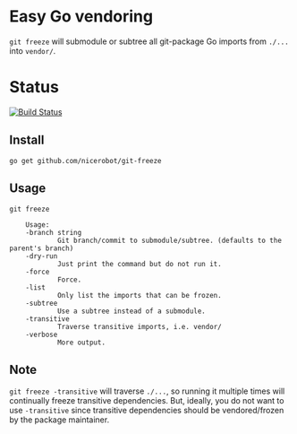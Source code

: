 # Easy Go vendoring

`git freeze` will submodule or subtree all git-package Go imports from `./...` into `vendor/`.

# Status

[![Build Status](https://travis-ci.org/nicerobot/git-freeze.png?branch=master)](https://travis-ci.org/nicerobot/git-freeze)

## Install

    go get github.com/nicerobot/git-freeze

## Usage

    git freeze

		Usage:
  		-branch string
        		Git branch/commit to submodule/subtree. (defaults to the parent's branch)
  		-dry-run
        		Just print the command but do not run it.
  		-force
        		Force.
  		-list
        		Only list the imports that can be frozen.
  		-subtree
        		Use a subtree instead of a submodule.
  		-transitive
        		Traverse transitive imports, i.e. vendor/
  		-verbose
        		More output.

## Note

`git freeze -transitive` will traverse `./...`, so running it multiple times will continually freeze transitive dependencies. But, ideally, you do not want to use `-transitive` since transitive dependencies should be vendored/frozen by the package maintainer.
